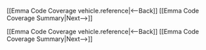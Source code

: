 [[Emma Code Coverage vehicle.reference|<--Back]] [[Emma Code Coverage Summary|Next-->]]




[[Emma Code Coverage vehicle.reference|<--Back]] [[Emma Code Coverage Summary|Next-->]]